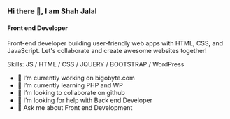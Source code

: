 ### Hi there 👋, I am Shah Jalal
#### Front end Developer
Front-end developer building user-friendly web apps with HTML, CSS, and JavaScript. Let's collaborate and create awesome websites together!

Skills:  JS / HTML / CSS / JQUERY / BOOTSTRAP / WordPress 

- 🔭 I’m currently working on bigobyte.com 
- 🌱 I’m currently learning PHP and WP 
- 👯 I’m looking to collaborate on github 
- 🤔 I’m looking for help with Back end Developer 
- 💬 Ask me about Front end Development 





